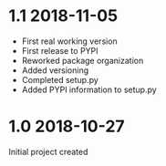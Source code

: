 1.1 2018-11-05
==============

- First real working version
- First release to PYPI
- Reworked package organization
- Added versioning
- Completed setup.py
- Added PYPI information to setup.py

1.0 2018-10-27
==============

Initial project created

